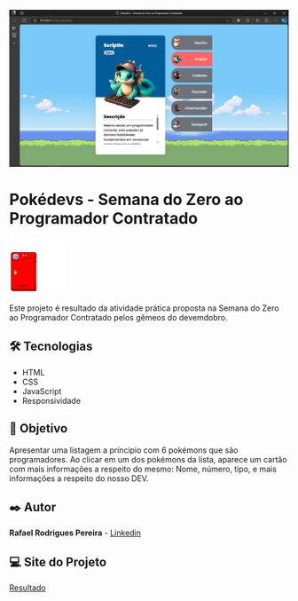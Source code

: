 <a><img src="./src/images/Captura de tela 2024-10-13 003019.jpg"></a>

# Pokédevs - Semana do Zero ao Programador Contratado

<img src="./src/images/pokedex.webp">

Este projeto é resultado da atividade prática proposta na Semana do Zero ao Programador Contratado pelos gêmeos do devemdobro.


## 🛠️ Tecnologias

*  HTML
*  CSS
*  JavaScript
*  Responsividade 


## 📌 Objetivo

Apresentar uma listagem a príncipio com 6 pokémons que são programadores. Ao clicar em um dos pokémons da lista, aparece um cartão com mais informações a respeito do mesmo: Nome, número, tipo, e mais informações a respeito do nosso DEV.


## ✒️ Autor

**Rafael Rodrigues Pereira** - [Linkedin](https://www.linkedin.com/in/rafaelrpereira/)

## 💻 Site do Projeto
[Resultado](https://pokedevs-navy.vercel.app/)


